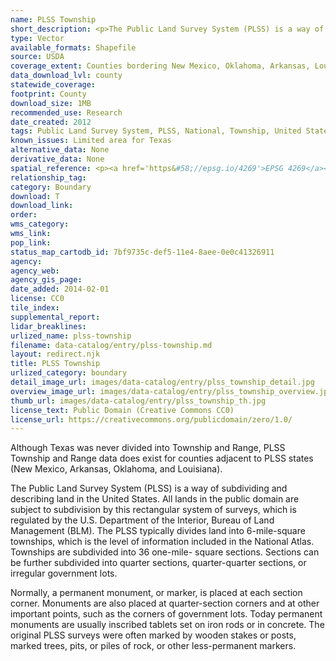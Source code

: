 ```yaml
---
name: PLSS Township
short_description: <p>The Public Land Survey System (PLSS) is a way of subdividing and describing land in the United States.</p>
type: Vector
available_formats: Shapefile
source: USDA
coverage_extent: Counties bordering New Mexico, Oklahoma, Arkansas, Louisiana
data_download_lvl: county
statewide_coverage: 
footprint: County
download_size: 1MB
recommended_use: Research
date_created: 2012
tags: Public Land Survey System, PLSS, National, Township, United States, New Mexico, Oklahoma, Arkansas, Louisiana
known_issues: Limited area for Texas
alternative_data: None
derivative_data: None
spatial_reference: <p><a href='https&#58;//epsg.io/4269'>EPSG 4269</a></p>
relationship_tag: 
category: Boundary
download: T
download_link: 
order: 
wms_category: 
wms_link: 
pop_link: 
status_map_cartodb_id: 7bf9735c-def5-11e4-8aee-0e0c41326911
agency: 
agency_web: 
agency_gis_page: 
date_added: 2014-02-01
license: CC0
tile_index: 
supplemental_report: 
lidar_breaklines: 
urlized_name: plss-township
filename: data-catalog/entry/plss-township.md
layout: redirect.njk
title: PLSS Township
urlized_category: boundary
detail_image_url: images/data-catalog/entry/plss_township_detail.jpg
overview_image_url: images/data-catalog/entry/plss_township_overview.jpg
thumb_url: images/data-catalog/entry/plss_township_th.jpg
license_text: Public Domain (Creative Commons CC0)
license_url: https://creativecommons.org/publicdomain/zero/1.0/
---
```


Although Texas was never divided into Township and Range, PLSS Township and Range data does exist for counties adjacent to PLSS states (New Mexico, Arkansas, Oklahoma, and Louisiana).

The Public Land Survey System (PLSS) is a way of subdividing and describing land in the United States. All lands in the public domain are subject to subdivision by this rectangular system of surveys, which is regulated by the U.S. Department of the Interior, Bureau of Land Management (BLM). The PLSS typically divides land into 6-mile-square townships, which is the level of information included in the National Atlas. Townships are subdivided into 36 one-mile- square sections. Sections can be further subdivided into quarter sections, quarter-quarter sections, or irregular government lots. 

Normally, a permanent monument, or marker, is placed at each section corner. Monuments are also placed at quarter-section corners and at other important points, such as the corners of government lots. Today permanent monuments are usually inscribed tablets set on iron rods or in concrete. The original PLSS surveys were often marked by wooden stakes or posts, marked trees, pits, or piles of rock, or other less-permanent markers.



